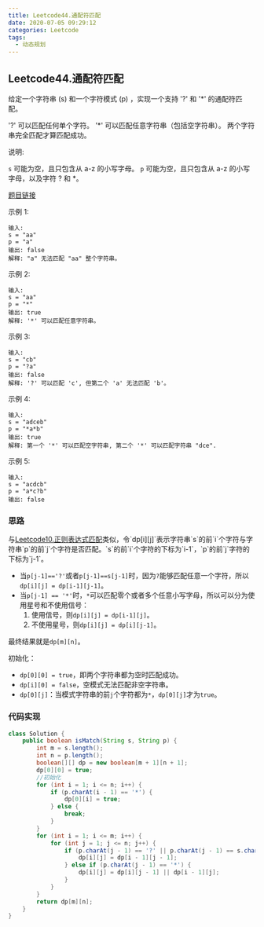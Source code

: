```yaml
---
title: Leetcode44.通配符匹配
date: 2020-07-05 09:29:12
categories: Leetcode
tags:
  - 动态规划
---
```


## Leetcode44.通配符匹配

给定一个字符串 (s) 和一个字符模式 (p) ，实现一个支持 '?' 和 '*' 的通配符匹配。

'?' 可以匹配任何单个字符。
'*' 可以匹配任意字符串（包括空字符串）。
两个字符串完全匹配才算匹配成功。

说明:

`s` 可能为空，且只包含从 a-z 的小写字母。
`p` 可能为空，且只包含从 a-z 的小写字母，以及字符 ? 和 *。

[题目链接](https://leetcode-cn.com/problems/wildcard-matching)

<!--more-->

示例 1:

```
输入:
s = "aa"
p = "a"
输出: false
解释: "a" 无法匹配 "aa" 整个字符串。
```



示例 2:

```
输入:
s = "aa"
p = "*"
输出: true
解释: '*' 可以匹配任意字符串。
```



示例 3:

```
输入:
s = "cb"
p = "?a"
输出: false
解释: '?' 可以匹配 'c', 但第二个 'a' 无法匹配 'b'。
```



示例 4:

```
输入:
s = "adceb"
p = "*a*b"
输出: true
解释: 第一个 '*' 可以匹配空字符串, 第二个 '*' 可以匹配字符串 "dce".
```



示例 5:

```
输入:
s = "acdcb"
p = "a*c?b"
输出: false
```



### 思路

与[Leetcode10.正则表达式匹配]([https://github.com/f1bu920/Leetcode/blob/master/Leetcode10-%E6%AD%A3%E5%88%99%E8%A1%A8%E8%BE%BE%E5%BC%8F%E5%8C%B9%E9%85%8D.md](https://github.com/f1bu920/Leetcode/blob/master/Leetcode10-正则表达式匹配.md))类似，令`dp[i][j]`表示字符串`s`的前`i`个字符与字符串`p`的前`j`个字符是否匹配。`s`的前`i`个字符的下标为`i-1`，`p`的前`j`字符的下标为`j-1`。

- 当`p[j-1]=='?'`或者`p[j-1]==s[j-1]`时，因为`?`能够匹配任意一个字符，所以`dp[i][j] = dp[i-1][j-1]`。
- 当`p[j-1] == '*'`时，`*`可以匹配零个或者多个任意小写字母，所以可以分为使用星号和不使用信号：
  1. 使用信号，则`dp[i][j] = dp[i-1][j]`。
  2. 不使用星号，则`dp[i][j] = dp[i][j-1]`。

最终结果就是`dp[m][n]`。

初始化：

- `dp[0][0] = true`，即两个字符串都为空时匹配成功。
- `dp[i][0] = false`，空模式无法匹配非空字符串。
- `dp[0][j]`：当模式字符串的前`j`个字符都为`*`，`dp[0][j]`才为`true`。

### 代码实现

```java
class Solution {
    public boolean isMatch(String s, String p) {
        int m = s.length();
        int n = p.length();
        boolean[][] dp = new boolean[m + 1][n + 1];
        dp[0][0] = true;
        //初始化
        for (int i = 1; i <= n; i++) {
            if (p.charAt(i - 1) == '*') {
                dp[0][i] = true;
            } else {
                break;
            }
        }
        for (int i = 1; i <= m; i++) {
            for (int j = 1; j <= n; j++) {
                if (p.charAt(j - 1) == '?' || p.charAt(j - 1) == s.charAt(i - 1)) {
                    dp[i][j] = dp[i - 1][j - 1];
                } else if (p.charAt(j - 1) == '*') {
                    dp[i][j] = dp[i][j - 1] || dp[i - 1][j];
                }
            }
        }
        return dp[m][n];
    }
}
```

